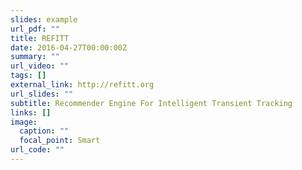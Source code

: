 ```yaml
---
slides: example
url_pdf: ""
title: REFITT
date: 2016-04-27T00:00:00Z
summary: ""
url_video: ""
tags: []
external_link: http://refitt.org
url_slides: ""
subtitle: Recommender Engine For Intelligent Transient Tracking
links: []
image:
  caption: ""
  focal_point: Smart
url_code: ""
---
```

